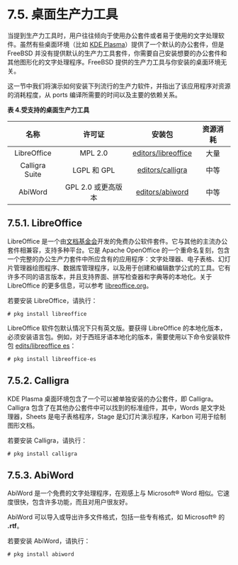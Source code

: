 # 7.5. 桌面生产力工具

当提到生产力工具时，用户往往倾向于使用办公套件或者易于使用的文字处理软件。虽然有些桌面环境（比如 [KDE Plasma](https://github.com/Chinese-FreeBSD-Community/FreeBSD-En-Handbook/blob/main/desktop/_index.adoc#kde-environment)）提供了一个默认的办公套件，但是 FreeBSD 并没有提供默认的生产力工具套件，你需要自己安装想要的办公套件和其他图形化的文字处理程序。FreeBSD 提供的生产力工具与你安装的桌面环境无关。

这一节中我们将演示如何安装下列流行的生产力软件，并指出了该应用程序对资源的消耗程度，从 ports 编译所需要的时间以及主要的依赖关系。

**表 4.受支持的桌面生产力工具**

|     **名称**     |      **许可证**     |             **安装包**             | **资源消耗** |
| :------------: | :--------------: | :-----------------------------: | :------: |
|   LibreOffice  |      MPL 2.0     | [editors/libreoffice](https://cgit.freebsd.org/ports/tree/editors/libreoffice/pkg-descr) |     大量    |
| Calligra Suite |   LGPL 和 GPL   |   [editors/calligra](https://cgit.freebsd.org/ports/tree/editors/calligra/pkg-descr)  |     中等    |
|     AbiWord    | GPL 2.0 或更高版本 |   [editors/abiword](https://cgit.freebsd.org/ports/tree/editors/abiword/pkg-descr)   |     中等    |

## 7.5.1. LibreOffice

LibreOffice 是一个由[文档基金会](http://www.documentfoundation.org/)开发的免费办公软件套件。它与其他的主流办公套件相兼容，支持多种平台。它是 Apache OpenOffice 的一个重命名复刻，包含一个完整的办公生产力套件中所应含有的应用程序：文字处理器、电子表格、幻灯片管理器绘图程序、数据库管理程序，以及用于创建和编辑数学公式的工具。它有许多不同的语言版本，并且支持界面、拼写检查器和字典等的本地化。关于 LibreOffice 的更多信息，可以参考 [libreoffice.org](http://www.libreoffice.org/)。

若要安装 LibreOffice，请执行：

```
# pkg install libreoffice
```

LibreOffice 软件包默认情况下只有英文版。要获得 LibreOffice 的本地化版本，必须安装语言包。例如，对于西班牙语本地化的版本，需要使用以下命令安装软件包 [edits/libreoffice es](https://cgit.freebsd.org/ports/tree/editors/libreoffice-es/pkg-descr)：

```
# pkg install libreoffice-es
```

## 7.5.2. Calligra

KDE Plasma 桌面环境包含了一个可以被单独安装的办公套件，即 Calligra。Calligra 包含了在其他办公套件中可以找到的标准组件，其中，Words 是文字处理器，Sheets 是电子表格程序，Stage 是幻灯片演示程序，Karbon 可用于绘制图形文档。

若要安装 Calligra，请执行：

```
# pkg install calligra
```

## 7.5.3. AbiWord

AbiWord 是一个免费的文字处理程序，在观感上与 Microsoft® Word 相似。它速度很快，包含许多功能，而且对用户很友好。

AbiWord 可以导入或导出许多文件格式，包括一些专有格式，如 Microsoft® 的 **.rtf**。

若要安装 AbiWord，请执行：

```
# pkg install abiword
```
